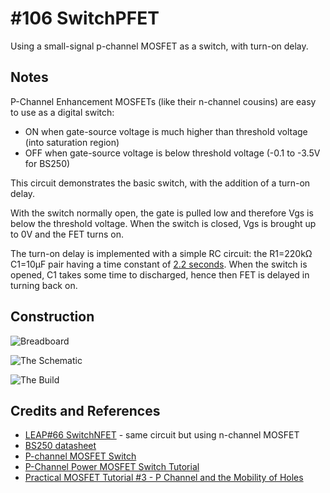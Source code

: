 # #106 SwitchPFET

Using a small-signal p-channel MOSFET as a switch, with turn-on delay.


## Notes

P-Channel Enhancement MOSFETs (like their n-channel cousins) are easy to use as a digital switch:

* ON when gate-source voltage is much higher than threshold voltage (into saturation region)
* OFF when gate-source voltage is below threshold voltage (-0.1 to -3.5V for BS250)

This circuit demonstrates the basic switch, with the addition of a turn-on delay.

With the switch normally open, the gate is pulled low and therefore Vgs is below the threshold voltage.
When the switch is closed, Vgs is brought up to 0V and the FET turns on.

The turn-on delay is implemented with a simple RC circuit: the R1=220kΩ C1=10μF pair having a time constant of
[2.2 seconds](https://www.wolframalpha.com/input/?i=220k%CE%A9+*+10%CE%BCF).
When the switch is opened, C1 takes some time to discharged, hence then FET is delayed in turning back on.

## Construction

![Breadboard](./assets/SwitchPFET_bb.jpg?raw=true)

![The Schematic](./assets/SwitchPFET_schematic.jpg?raw=true)

![The Build](./assets/SwitchPFET_build.jpg?raw=true)

## Credits and References

* [LEAP#66 SwitchNFET](../SwitchNFET) - same circuit but using n-channel MOSFET
* [BS250 datasheet](https://www.futurlec.com/Transistors/BS250.shtml)
* [P-channel MOSFET Switch](http://www.electronics-tutorials.ws/transistor/tran_7.html)
* [P-Channel Power MOSFET Switch Tutorial](http://www.bristolwatch.com/ele/tr1.htm)
* [Practical MOSFET Tutorial #3 - P Channel and the Mobility of Holes](https://youtu.be/AkwxrmDjZMY)
